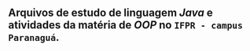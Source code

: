 ## Arquivos de estudo de linguagem *Java* e atividades da matéria de *OOP* no `IFPR - campus Paranaguá`.
